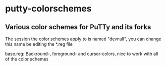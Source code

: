 putty-colorschemes
==================

Various color schemes for PuTTy and its forks
---------------------------------------------

The session the color schemes apply to is named "devnull", you can change this name be editing the \*.reg file

base.reg: Backround-, foreground- and cursor-colors, nice to work with all of the color schemes

